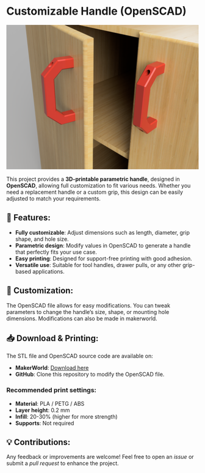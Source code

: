 # Customizable Handle (OpenSCAD)

![ustomizable Handle](./extra/cover-image-1.png)

This project provides a **3D-printable parametric handle**, designed in **OpenSCAD**, allowing full customization to fit various needs. Whether you need a replacement handle or a custom grip, this design can be easily adjusted to match your requirements.  

## 📌 Features:  
- **Fully customizable**: Adjust dimensions such as length, diameter, grip shape, and hole size.  
- **Parametric design**: Modify values in OpenSCAD to generate a handle that perfectly fits your use case.  
- **Easy printing**: Designed for support-free printing with good adhesion.  
- **Versatile use**: Suitable for tool handles, drawer pulls, or any other grip-based applications.  

## 🎨 Customization:  
The OpenSCAD file allows for easy modifications. You can tweak parameters to change the handle’s size, shape, or mounting hole dimensions. Modifications can also be made in makerworld.

## 📥 Download & Printing:  
The STL file and OpenSCAD source code are available on:  
- **MakerWorld**: [Download here](https://makerworld.com/en/models/919765#profileId-881704)  
- **GitHub**: Clone this repository to modify the OpenSCAD file.  

### Recommended print settings:  
- **Material**: PLA / PETG / ABS  
- **Layer height**: 0.2 mm  
- **Infill**: 20-30% (higher for more strength)  
- **Supports**: Not required  

## 💡 Contributions:  
Any feedback or improvements are welcome! Feel free to open an *issue* or submit a *pull request* to enhance the project.  